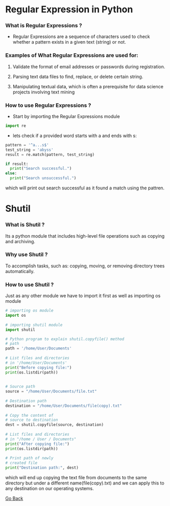 # Regular Expression in Python

### What is Regular Expressions ?

- Regular Expressions are a sequence of characters used to check whether a pattern exists in a given text (string) or not.

### Examples of What Regular Expressions are used for:

1. Validate the format of email addresses or passwords during registration.

2. Parsing text data files to find, replace, or delete certain string.

3. Manipulating textual data, which is often a prerequisite for data science projects involving text mining


### How to use Regular Expressions ?

* Start by importing the Regular Expressions module
```python
import re
```

* lets check if a provided word starts with a and ends with s:

```python
pattern = '^a...s$'
test_string = 'abyss'
result = re.match(pattern, test_string)

if result:
  print("Search successful.")
else:
  print("Search unsuccessful.")	
```

which will print out search successful as it found a match using the pattren.


# Shutil


### What is Shutil ?

Its a python module that includes high-level file operations such as copying and archiving.


### Why use Shutil ?

To accomplish tasks, such as: copying, moving, or removing directory trees automatically.

### How to use Shutil ?

Just as any other module we have to import it first as well as importing os module

```python
# importing os module
import os
 
# importing shutil module
import shutil
```


```python
# Python program to explain shutil.copyfile() method
# path
path = '/home/User/Documents'
 
# List files and directories
# in '/home/User/Documents'
print("Before copying file:")
print(os.listdir(path))
 
 
# Source path
source = "/home/User/Documents/file.txt"
 
# Destination path
destination = "/home/User/Documents/file(copy).txt"
 
# Copy the content of
# source to destination
dest = shutil.copyfile(source, destination)
 
# List files and directories
# in "/home / User / Documents"
print("After copying file:")
print(os.listdir(path))
 
# Print path of newly
# created file
print("Destination path:", dest)
```

which will end up copying the text file from documents to the same directory but under a different name(file(copy).txt) and we can apply this to any destination on our operating systems.


[Go Back](https://musaabshalaldeh.github.io/reading-notes/)
